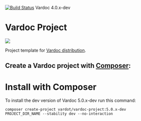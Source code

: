[![Build Status](https://travis-ci.org/Vardot/vardoc.svg?branch=4.0.x-dev)](https://travis-ci.org/Vardot/vardoc) Vardoc 4.0.x-dev
# Vardoc Project

[![](https://www.drupal.org/files/styles/grid-3/public/project-images/Vardoc%20-%20No%20Padding.png)](https://www.drupal.org/project/vardoc)

Project template for [Vardoc distribution](http://www.drupal.org/project/vardoc).

## Create a Vardoc project with [Composer](https://getcomposer.org/download/):


# Install with Composer


To install the dev version of Vardoc 5.0.x-dev run this command:
```
composer create-project vardot/vardoc-project:5.0.x-dev PROJECT_DIR_NAME --stability dev --no-interaction
```
